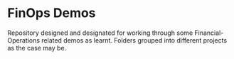 # FinOps Demos

Repository designed and designated for working through some Financial-Operations related demos as learnt. Folders grouped into different projects as the case may be.
